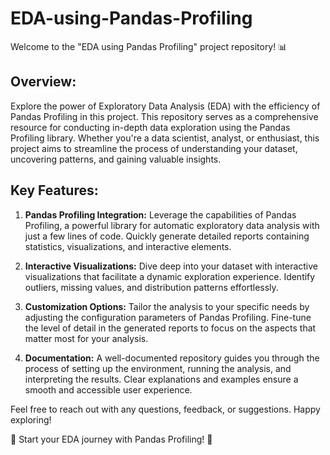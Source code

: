 # EDA-using-Pandas-Profiling
Welcome to the "EDA using Pandas Profiling" project repository! 📊

## Overview:
Explore the power of Exploratory Data Analysis (EDA) with the efficiency of Pandas Profiling in this project. This repository serves as a comprehensive resource for conducting in-depth data exploration using the Pandas Profiling library. Whether you're a data scientist, analyst, or enthusiast, this project aims to streamline the process of understanding your dataset, uncovering patterns, and gaining valuable insights.

## Key Features:
1. **Pandas Profiling Integration:** Leverage the capabilities of Pandas Profiling, a powerful library for automatic exploratory data analysis with just a few lines of code. Quickly generate detailed reports containing statistics, visualizations, and interactive elements.

2. **Interactive Visualizations:** Dive deep into your dataset with interactive visualizations that facilitate a dynamic exploration experience. Identify outliers, missing values, and distribution patterns effortlessly.

3. **Customization Options:** Tailor the analysis to your specific needs by adjusting the configuration parameters of Pandas Profiling. Fine-tune the level of detail in the generated reports to focus on the aspects that matter most for your analysis.

4. **Documentation:** A well-documented repository guides you through the process of setting up the environment, running the analysis, and interpreting the results. Clear explanations and examples ensure a smooth and accessible user experience.


Feel free to reach out with any questions, feedback, or suggestions. Happy exploring!

🚀 Start your EDA journey with Pandas Profiling! 🚀
